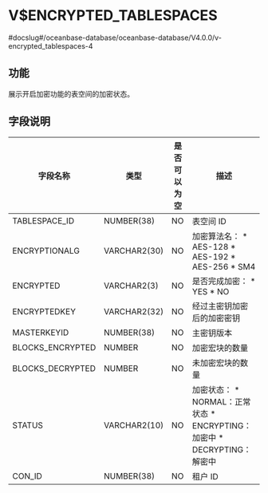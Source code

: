 V$ENCRYPTED_TABLESPACES 
============================================
#docslug#/oceanbase-database/oceanbase-database/V4.0.0/v-encrypted_tablespaces-4


功能 
-----------------------

展示开启加密功能的表空间的加密状态。

字段说明 
-------------------------



|     **字段名称**     |    **类型**    | **是否可以为空** |                                                                                                          **描述**                                                                                                          |
|------------------|--------------|------------|--------------------------------------------------------------------------------------------------------------------------------------------------------------------------------------------------------------------------|
| TABLESPACE_ID    | NUMBER(38)   | NO         | 表空间 ID                                                                                                                                                                                                                   |
| ENCRYPTIONALG    | VARCHAR2(30) | NO         | 加密算法名： * AES-128   * AES-192   * AES-256   * SM4    |
| ENCRYPTED        | VARCHAR2(3)  | NO         | 是否完成加密： * YES   * NO                                                                                                  |
| ENCRYPTEDKEY     | VARCHAR2(32) | NO         | 经过主密钥加密后的加密密钥                                                                                                                                                                                                            |
| MASTERKEYID      | NUMBER(38)   | NO         | 主密钥版本                                                                                                                                                                                                                    |
| BLOCKS_ENCRYPTED | NUMBER       | NO         | 加密宏块的数量                                                                                                                                                                                                                  |
| BLOCKS_DECRYPTED | NUMBER       | NO         | 未加密宏块的数量                                                                                                                                                                                                                 |
| STATUS           | VARCHAR2(10) | NO         | 加密状态： * NORMAL：正常状态   * ENCRYPTING：加密中   * DECRYPTING：解密中                            |
| CON_ID           | NUMBER(38)   | NO         | 租户 ID                                                                                                                                                                                                                    |


